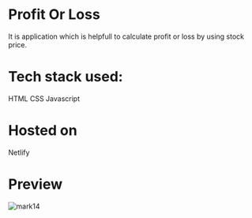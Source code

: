 # Profit Or Loss
It is application which is helpfull to calculate profit or loss by using stock price.


# Tech stack used:
 HTML
 CSS
 Javascript

# Hosted on
Netlify

# Preview

![mark14](https://user-images.githubusercontent.com/110533153/188843093-696241ad-0060-4450-a8ee-753868406714.PNG)
